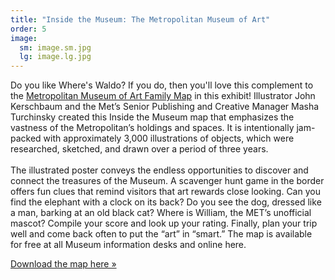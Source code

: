```yaml
---
title: "Inside the Museum: The Metropolitan Museum of Art"
order: 5
image:
  sm: image.sm.jpg
  lg: image.lg.jpg
---
```

Do you like Where's Waldo? If you do, then you'll love this complement to the [Metropolitan Museum of Art Family Map](http://scimaps.org/mapdetail/metropolitan_museum__140) in this exhibit! Illustrator John Kerschbaum and the Met’s Senior Publishing and Creative Manager Masha Turchinsky created this Inside the Museum map that emphasizes the vastness of the Metropolitan’s holdings and spaces. It is intentionally jam-packed with approximately 3,000 illustrations of objects, which were researched, sketched, and drawn over a period of three years.\
\
The illustrated poster conveys the endless opportunities to discover and connect the treasures of the Museum. A scavenger hunt game in the border offers fun clues that remind visitors that art rewards close looking. Can you find the elephant with a clock on its back? Do you see the dog, dressed like a man, barking at an old black cat? Where is William, the MET’s unofficial mascot? Compile your score and look up your rating. Finally, plan your trip well and come back often to put the “art” in “smart.” The map is available for free at all Museum information desks and online here. 

[Download the map here »](http://www.metmuseum.org/learn/for%20kids/~/media/Files/Learn/Family%20Map%20and%20Guides/11_FamilyMap.ashx)